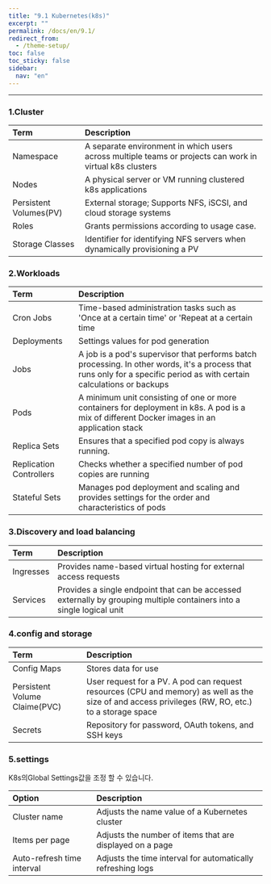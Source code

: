 ```yaml
---
title: "9.1 Kubernetes(k8s)"
excerpt: ""
permalink: /docs/en/9.1/
redirect_from:
  - /theme-setup/
toc: false
toc_sticky: false
sidebar:
  nav: "en"
---
```



---
### 1.Cluster

| Term | Description |
| :--- | :--- |
| Namespace | A separate environment in which users across multiple teams or projects can work in virtual k8s clusters |
| Nodes | A physical server or VM running clustered k8s applications |
| Persistent Volumes\(PV\) | External storage; Supports NFS, iSCSI, and cloud storage systems |
| Roles | Grants permissions according to usage case. |
| Storage Classes | Identifier for identifying NFS servers when dynamically provisioning a PV |

### 2.Workloads

| Term | Description |
| :--- | :--- |
| Cron Jobs | Time-based administration tasks such as 'Once at a certain time' or 'Repeat at a certain time |
| Deployments | Settings values for pod generation |
| Jobs | A job is a pod's supervisor that performs batch processing. In other words, it's a process that runs only for a specific period as with certain calculations or backups |
| Pods | A minimum unit consisting of one or more containers for deployment in k8s. A pod is a mix of different Docker images in an application stack |
| Replica Sets | Ensures that a specified pod copy is always running. |
| Replication Controllers | Checks whether a specified number of pod copies are running |
| Stateful Sets | Manages pod deployment and scaling and provides settings for the order and characteristics of pods |

### 3.Discovery and load balancing

| Term | Description |
| :--- | :--- |
| Ingresses | Provides name-based virtual hosting for external access requests |
| Services | Provides a single endpoint that can be accessed externally by grouping multiple containers into a single logical unit |

### 4.config and storage

| Term | Description |
| :--- | :--- |
| Config Maps | Stores data for use |
| Persistent Volume Claime\(PVC\) | User request for a PV. A pod can request resources (CPU and memory) as well as the size of and access privileges \(RW, RO, etc.\) to a storage space |
| Secrets | Repository for password, OAuth tokens, and SSH keys |

### 5.settings

K8s의Global Settings값을 조정 할 수 있습니다.

| Option | Description |
| :--- | :--- |
| Cluster name | Adjusts the name value of a Kubernetes cluster |
| Items per page | Adjusts the number of items that are displayed on a page |
| Auto-refresh time interval | Adjusts the time interval for automatically refreshing logs |
